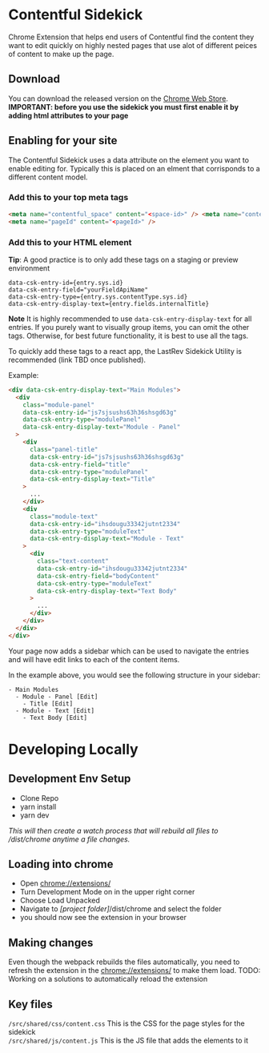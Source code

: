 # Contentful Sidekick

Chrome Extension that helps end users of Contentful find the content they want to edit quickly on highly nested pages that use alot of different peices of content to make up the page.

## Download

You can download the released version on the [Chrome Web Store](https://chrome.google.com/webstore/detail/contentful-sidekick/cmheemjjmooepppggclooeejginffobo).<br>
**IMPORTANT: before you use the sidekick you must first enable it by adding html attributes to your page**

## Enabling for your site

The Contentful Sidekick uses a data attribute on the element you want to enable editing for. Typically this is placed on an elment that corrisponds to a different content model.

### Add this to your top meta tags

```html
<meta name="contentful_space" content="<space-id>" /> <meta name="contentful_environment" content="<environment>" />
<meta name="pageId" content="<pageId>" />
```

### Add this to your HTML element

**Tip**: A good practice is to only add these tags on a staging or preview environment

```
data-csk-entry-id={entry.sys.id}
data-csk-entry-field="yourFieldApiName"
data-csk-entry-type={entry.sys.contentType.sys.id}
data-csk-entry-display-text={entry.fields.internalTitle}
```

**Note** It is highly recommended to use `data-csk-entry-display-text` for all entries. If you purely want to visually group items, you can omit the other tags. Otherwise, for best future functionality, it is best to use all the tags.

To quickly add these tags to a react app, the LastRev Sidekick Utility is recommended (link TBD once published).

Example:

```html
<div data-csk-entry-display-text="Main Modules">
  <div
    class="module-panel"
    data-csk-entry-id="js7sjsushs63h36shsgd63g"
    data-csk-entry-type="modulePanel"
    data-csk-entry-display-text="Module - Panel"
  >
    <div
      class="panel-title"
      data-csk-entry-id="js7sjsushs63h36shsgd63g"
      data-csk-entry-field="title"
      data-csk-entry-type="modulePanel"
      data-csk-entry-display-text="Title"
    >
      ...
    </div>
    <div
      class="module-text"
      data-csk-entry-id="ihsdougu33342jutnt2334"
      data-csk-entry-type="moduleText"
      data-csk-entry-display-text="Module - Text"
    >
      <div
        class="text-content"
        data-csk-entry-id="ihsdougu33342jutnt2334"
        data-csk-entry-field="bodyContent"
        data-csk-entry-type="moduleText"
        data-csk-entry-display-text="Text Body"
      >
        ...
      </div>
    </div>
  </div>
</div>
```

Your page now adds a sidebar which can be used to navigate the entries and will have edit links to each of the content items.

In the example above, you would see the following structure in your sidebar:

```
- Main Modules
  - Module - Panel [Edit]
    - Title [Edit]
  - Module - Text [Edit]
    - Text Body [Edit]
```

# Developing Locally

## Development Env Setup

- Clone Repo
- yarn install
- yarn dev

_This will then create a watch process that will rebuild all files to /dist/chrome anytime a file changes._

## Loading into chrome

- Open [chrome://extensions/](chrome://extensions/)
- Turn Development Mode on in the upper right corner
- Choose Load Unpacked
- Navigate to _[project folder]_/dist/chrome and select the folder
- you should now see the extension in your browser

## Making changes

Even though the webpack rebuilds the files automatically, you need to refresh the extension in the [chrome://extensions/](chrome://extensions/) to make them load. TODO: Working on a solutions to automatically reload the extension

## Key files

`/src/shared/css/content.css` This is the CSS for the page styles for the sidekick <br>
`/src/shared/js/content.js` This is the JS file that adds the elements to it
